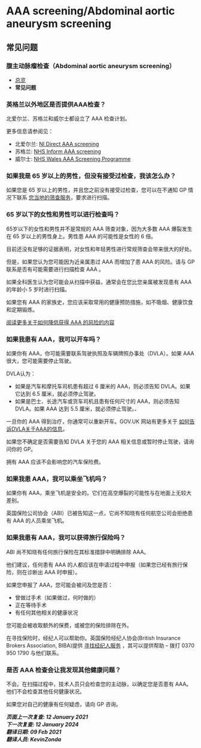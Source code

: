 # AAA screening/Abdominal aortic aneurysm screening

## 常见问题
### 腹主动脉瘤检查（Abdominal aortic aneurysm screening）

- [总览](abdominal-aortic-aneurysm-screening.md)
- **常见问题**

<!-- FIXME: 潜在的区域性内容 -->
### 英格兰以外地区是否提供AAA检查？

北爱尔兰、苏格兰和威尔士都设立了 AAA 检查计划。

更多信息请参阅见：

- 北爱尔兰: [NI Direct AAA screening](https://www.nidirect.gov.uk/articles/abdominal-aortic-aneurysm-screening)
- 苏格兰: [NHS Inform AAA screening](http://www.healthscotland.scot/health-topics/screening/abdominal-aortic-aneurysm-screening)
- 威尔士: [NHS Wales AAA Screening Programme](http://www.aaascreening.wales.nhs.uk/)

### 如果我是 65 岁以上的男性，但没有接受过检查，我该怎么办？

如果您是 65 岁以上的男性，并且您之前没有接受过检查，您可以在不通知 GP 情况下联系 [您当地的筛查服务](https://www.nhs.uk/Service-Search/Abdominal-aortic-aneurysm-screening/LocationSearch/1910)，要求进行扫描。

<!-- FIXME: 潜在的区域性内容 -->
### 65 岁以下的女性和男性可以进行检查吗？

65岁以下的女性和男性并不是常规的 AAA 筛查对象，因为大多数 AAA 爆裂发生在 65 岁以上的男性身上。男性患 AAA 的可能性是女性的 6 倍。

目前还没有足够的证据表明，对女性和年轻男性进行常规筛查会带来很大的好处。

但是，如果您认为您可能因为近亲属患过 AAA 而增加了患 AAA 的风险。请与 GP 联系是否有可能需要进行扫描检查 AAA 。

如果全科医生认为您可能会从扫描中获益，通常会在您比您亲属被发现患有 AAA 的年龄小 5 岁时进行扫描。

如果您有 AAA 的家族史，您应该采取常用的健康预防措施，如不吸烟、健康饮食和定期锻炼。

[阅读更多关于如何降低获得 AAA 的风险的内容](https://www.nhs.uk/conditions/abdominal-aortic-aneurysm/#prevention)

<!-- FIXME: 潜在的区域性内容 -->
### 如果我患有 AAA，我可以开车吗？

如果你有 AAA，你可能需要联系驾驶执照及车辆牌照办事处（DVLA）。如果 AAA 很大，您可能需要停止驾驶。

DVLA认为：

- 如果是汽车和摩托车司机患有超过 6 厘米的 AAA，则必须告知 DVLA。如果它达到 6.5 厘米，就必须停止驾驶。
- 如果是巴士、长途汽车或货车司机且患有任何尺寸的 AAA，则必须告知 DVLA。如果 AAA 达到 5.5 厘米，就必须停止驾驶。、

一旦你的 AAA 得到治疗，你通常可以重新开车。GOV.UK 网站有更多关于 [如何告诉DVLA关于AAA的信息](https://www.gov.uk/aneurysm-and-driving)。

如果您不确定是否需要告知 DVLA 关于您的 AAA 相关信息或暂时停止驾驶，请询问你的 GP。

拥有 AAA 应该不会影响您的汽车保险费。

### 如果我患 AAA，我可以乘坐飞机吗？

如果你有 AAA，乘坐飞机是安全的。它们在高空爆裂的可能性与在地面上无较大差别。

<!-- FIXME: 潜在的区域性内容 -->
英国保险公司协会（ABI）已被告知这一点，它尚不知晓有任何航空公司会拒绝患有 AAA 的人员乘坐飞机。

<!-- FIXME: 潜在的区域性内容 -->
### 如果我患有 AAA，我可以获得旅行保险吗？

ABI 尚不知晓有任何旅行保险在其标准措辞中明确排除 AAA。

他们建议，任何患有 AAA 的人都应该在申请过程中申报（如果您已经有旅行保险，则在诊断出 AAA 时申报）。

如果您申报了 AAA，您可能会被问及您是否：

- 曾做过手术（如果做过，何时做的）
- 正在等待手术
- 有任何其他相关的健康状况

您可能会被收取额外的保费，或被您的保险排除在外。

在寻找保险时，经纪人可以帮助你。英国保险经纪人协会(British Insurance Brokers Association, BIBA)提供 [寻找经纪人服务](https://www.biba.org.uk/find-insurance) ，其可以提供帮助 – 拨打 0370 950 1790 与他们联系。

### 是否 AAA 检查会让我发现其他健康问题？

不会。在扫描过程中，技术人员只会检查您的主动脉，以确定您是否患有 AAA。他们不会检查其他任何健康状况。

如果您对自己的健康有任何疑虑，请向 GP 咨询。

***页面上一次复查: 12 January 2021  
下一次复查: 12 January 2024  
翻译日期: 09 Feb 2021  
翻译人员: KevinZonda***
